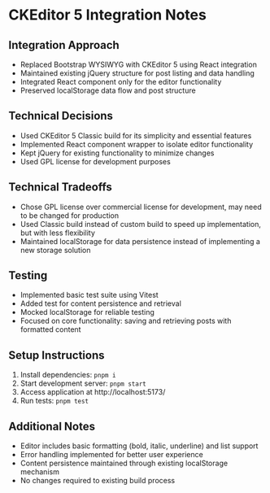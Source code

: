 # CKEditor 5 Integration Notes

## Integration Approach
- Replaced Bootstrap WYSIWYG with CKEditor 5 using React integration
- Maintained existing jQuery structure for post listing and data handling
- Integrated React component only for the editor functionality
- Preserved localStorage data flow and post structure

## Technical Decisions
- Used CKEditor 5 Classic build for its simplicity and essential features
- Implemented React component wrapper to isolate editor functionality
- Kept jQuery for existing functionality to minimize changes
- Used GPL license for development purposes

## Technical Tradeoffs
- Chose GPL license over commercial license for development, may need to be changed for production
- Used Classic build instead of custom build to speed up implementation, but with less flexibility
- Maintained localStorage for data persistence instead of implementing a new storage solution

## Testing
- Implemented basic test suite using Vitest
- Added test for content persistence and retrieval
- Mocked localStorage for reliable testing
- Focused on core functionality: saving and retrieving posts with formatted content

## Setup Instructions
1. Install dependencies: `pnpm i`
2. Start development server: `pnpm start`
3. Access application at http://localhost:5173/
4. Run tests: `pnpm test`

## Additional Notes
- Editor includes basic formatting (bold, italic, underline) and list support
- Error handling implemented for better user experience
- Content persistence maintained through existing localStorage mechanism
- No changes required to existing build process